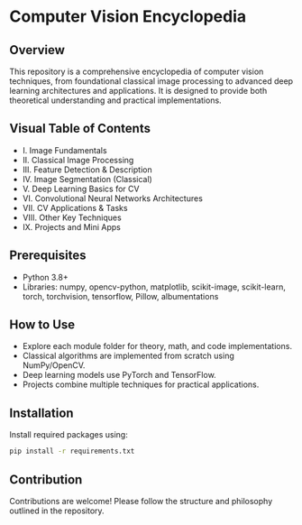 # Computer Vision Encyclopedia

## Overview
This repository is a comprehensive encyclopedia of computer vision techniques, from foundational classical image processing to advanced deep learning architectures and applications. It is designed to provide both theoretical understanding and practical implementations.

## Visual Table of Contents
- I. Image Fundamentals
- II. Classical Image Processing
- III. Feature Detection & Description
- IV. Image Segmentation (Classical)
- V. Deep Learning Basics for CV
- VI. Convolutional Neural Networks Architectures
- VII. CV Applications & Tasks
- VIII. Other Key Techniques
- IX. Projects and Mini Apps

## Prerequisites
- Python 3.8+
- Libraries: numpy, opencv-python, matplotlib, scikit-image, scikit-learn, torch, torchvision, tensorflow, Pillow, albumentations

## How to Use
- Explore each module folder for theory, math, and code implementations.
- Classical algorithms are implemented from scratch using NumPy/OpenCV.
- Deep learning models use PyTorch and TensorFlow.
- Projects combine multiple techniques for practical applications.

## Installation
Install required packages using:

```bash
pip install -r requirements.txt
```

## Contribution
Contributions are welcome! Please follow the structure and philosophy outlined in the repository.
